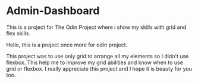 # Admin-Dashboard
This is a project for The Odin Project where i show my skills with grid and flex skills.

Hello, this is a project once more for odin project.

This project was to use only grid to arrange all my elements so I didn't use flexbox.
This help me to improve my grid abilities and know when to use grid or flexbox.
I really appreciate this project and I hope it is beauty for you too.